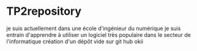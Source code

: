# TP2repository
je suis actuellement dans une école d'ingénieur du numérique
je suis entrain d'apprendre à utiliser un logiciel très populaire dans le secteur de l'informatique
création d'un dépôt vide sur git hub
okii
